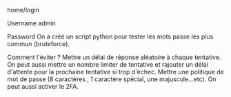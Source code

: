 home/login 

Username 
admin

Password 
On a créé un script python pour tester les mots passe les plus commun (bruteforce).

Comment l'éviter ? 
Mettre un délai de réponse aléatoire à chaque tentative.
On peut aussi mettre un nombre limiter de tentative et rajouter un délai d'attente pour la prochaine tentative si trop d'échec. 
Mettre une politique de mot de passe (8 caractères , 1 caractère spécial, une majuscule...etc). 
On peut aussi activer le 2FA. 
